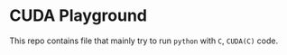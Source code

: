 # CUDA Playground

This repo contains file that mainly try to run `python` with `C`, `CUDA(C)` code.